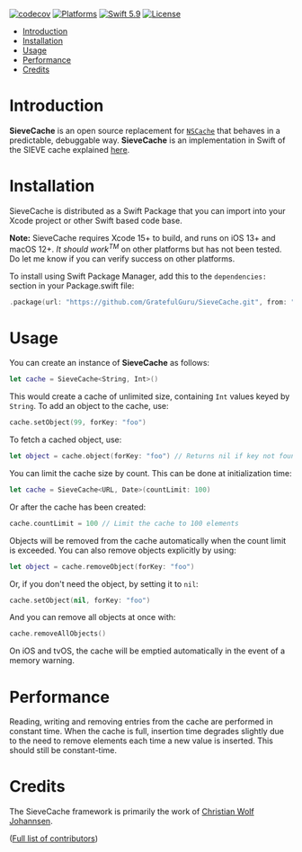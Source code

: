 [![codecov](https://codecov.io/gh/GratefulGuru/SieveCache/graph/badge.svg?token=TDQ6YQUGAP)](https://codecov.io/gh/GratefulGuru/SieveCache)
[![Platforms](https://img.shields.io/badge/platforms-iOS%20|%20Mac%20|%20tvOS-lightgray.svg)]()
[![Swift 5.9](https://img.shields.io/badge/swift-5.9-red.svg?style=flat)](https://developer.apple.com/swift)
[![License](https://img.shields.io/badge/license-MIT-lightgrey.svg)](https://opensource.org/licenses/MIT)


- [Introduction](#introduction)
- [Installation](#installation)
- [Usage](#usage)
- [Performance](#performance)
- [Credits](#credits)


# Introduction

**SieveCache** is an open source replacement for [`NSCache`](https://developer.apple.com/library/mac/documentation/cocoa/reference/NSCache_Class/Reference/Reference.html) that behaves in a predictable, debuggable way. **SieveCache** is an implementation in Swift of the SIEVE cache explained [here](https://cachemon.github.io/SIEVE-website).


# Installation

SieveCache is distributed as a Swift Package that you can import into your Xcode project or other Swift based code base.

**Note:** SieveCache requires Xcode 15+ to build, and runs on iOS 13+ and macOS 12+. _It should work<sup>TM</sup>_ on other platforms but has not been tested. Do let me know if you can verify success on other platforms.

To install using Swift Package Manager, add this to the `dependencies:` section in your Package.swift file:

```swift
.package(url: "https://github.com/GratefulGuru/SieveCache.git", from: "1.0.0"),
```


# Usage

You can create an instance of **SieveCache** as follows:

```swift
let cache = SieveCache<String, Int>()
```

This would create a cache of unlimited size, containing `Int` values keyed by `String`. To add an object to the cache, use:

```swift
cache.setObject(99, forKey: "foo")
```

To fetch a cached object, use:

```swift
let object = cache.object(forKey: "foo") // Returns nil if key not found
```

You can limit the cache size by count. This can be done at initialization time:

```swift
let cache = SieveCache<URL, Date>(countLimit: 100)
```

Or after the cache has been created:

```swift
cache.countLimit = 100 // Limit the cache to 100 elements
```

Objects will be removed from the cache automatically when the count limit is exceeded. You can also remove objects explicitly by using:

```swift
let object = cache.removeObject(forKey: "foo")
```

Or, if you don't need the object, by setting it to `nil`:

```swift
cache.setObject(nil, forKey: "foo")
```

And you can remove all objects at once with:

```swift
cache.removeAllObjects()
```

On iOS and tvOS, the cache will be emptied automatically in the event of a memory warning.


# Performance

Reading, writing and removing entries from the cache are performed in constant time. When the cache is full, insertion time degrades slightly due to the need to remove elements each time a new value is inserted. This should still be constant-time.


# Credits

The SieveCache framework is primarily the work of [Christian Wolf Johannsen](https://github.com/GratefulGuru).

([Full list of contributors](https://github.com/GratefulGuru/SieveCache/graphs/contributors))
